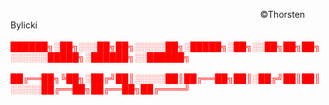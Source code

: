 &nbsp;&emsp;&emsp;&nbsp;&emsp;&emsp;&emsp;&nbsp;&emsp;&emsp;&nbsp;&nbsp;&nbsp;&emsp;&emsp;&emsp;&emsp;&emsp;&emsp;&emsp;&nbsp;&emsp;&emsp;&emsp;&emsp;&nbsp;&emsp;&emsp;&emsp;&emsp;&nbsp;&emsp;&emsp;&emsp;&emsp;©Thorsten Bylicki
<br>
&nbsp;&emsp;&emsp;&nbsp;&emsp;&emsp;&emsp;&nbsp;&emsp;&emsp;&nbsp;&emsp;&emsp;&emsp;&nbsp;&emsp;&emsp;&emsp;&emsp;&nbsp;&emsp;&emsp;&emsp;&emsp;&nbsp;&emsp;&emsp;&emsp;&emsp;&nbsp;&emsp;&emsp;&emsp;&emsp;<font color="red">██████╗░██╗░░░██╗██╗░░░░░██╗░█████╗░██╗░░██╗██╗██╗░░░░░░█████╗░██████╗░░██████╗</font><br />
&nbsp;&emsp;&emsp;&nbsp;&emsp;&emsp;&emsp;&nbsp;&emsp;&emsp;&nbsp;&emsp;&emsp;&emsp;&nbsp;&emsp;&emsp;&emsp;&emsp;&nbsp;&emsp;&emsp;&emsp;&emsp;&nbsp;&emsp;&emsp;&emsp;&emsp;&nbsp;&emsp;&emsp;&emsp;&emsp;<font color="red">██╔══██╗╚██╗░██╔╝██║░░░░░██║██╔══██╗██║░██╔╝██║██║░░░░░██╔══██╗██╔══██╗██╔════╝</font><br />

